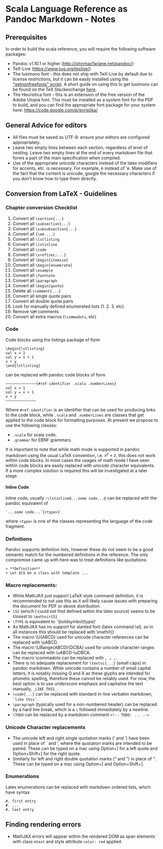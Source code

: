Scala Language Reference as Pandoc Markdown - Notes
===================================================

Prerequisites
-------------

In order to build the scala reference, you will require the following
software packages:

- Pandoc v1.10.1 or higher (http://johnmacfarlane.net/pandoc/)
- TeX-Live (https://www.tug.org/texlive/)
- The luximono font - this does not ship with TeX-Live by default due to
  license restrictions, but it can be easily installed using
  the ["getnonfreefonts" script](https://www.tug.org/fonts/getnonfreefonts/).
  A short guide on using this to get luximono can be found on the 
  TeX Stackexchange [here](http://tex.stackexchange.com/questions/22157/how-to-use-the-luximono-font-with-tex-live).
- The Heuristica font - this is an extension of the free version of the Adobe
  Utopia font. This must be installed as a system font for the PDF to
  build, and you can find the appropriate font package for your system
  here: https://code.google.com/p/evristika/


General Advice for editors
-------

- All files must be saved as UTF-8: ensure your editors are configured
  appropriately.
- Leave two empty lines between each section, regardless of level of nesting.
  Leave two empty lines at the end of every markdown file that forms a part
  of the main specification when compiled.
- Use of the appropriate unicode characters instead of the latex modifiers
  for accents, etc. is necessary. For example, é instead of \'e. Make use of
  the fact that the content is unicode, google the necessary characters if
  you don't know how to type them directly.

Conversion from LaTeX - Guidelines
----------------------------------

### Chapter conversion Checklist

1. Convert all `\section{...}`
1. Convert all `\subsection{...}`
1. Convert all `\subsubsection{...}`
1. Convert all `{\em ...}`
1. Convert all `\lstlisting`
1. Convert all `\lstinline`
1. Convert all `\code`
1. Convert all `\sref{sec:...}`
1. Convert all `\begin{itemize}`
1. Convert all `\begin{enumerate}`
1. Convert all `\example`
1. Convert all `\footnote`
1. Convert all `\paragraph`
1. Convert all `\begin{quote}`
1. Delete all `\comment{...}`
1. Convert all single quote pairs
1. Convert all double quote pairs
1. Look for manually defined enumerated lists (1. 2. 3. etc)
1. Remove `%@M` comments
1. Convert all extra macros (`\commadots`, etc)


### Code

Code blocks using the listings package of form

    \begin{lstlisting}
    val x = 1
    val y = x + 1
    x + y
    \end{lstlisting}


can be replaced with pandoc code blocks of form

    ~~~~~~~~~~~~~~{#ref-identifier .scala .numberLines}
    val x = 1
    val y = x + 1
    x + y
    ~~~~~~~~~~~~~~

Where `#ref-identifier` is an identifier that can be used for producing links
to the code block, while `.scala` and `.numberLines` are classes that get 
applied to the code block for formatting purposes. At present we propose to
use the following classes:

- `.scala` for scala code.
- `.grammar` for EBNF grammars.

It is important to note that while math mode is supported in pandoc markdown
using the usual LaTeX convention, i.e. $x^y + z$, this does not work within 
code blocks. In most cases the usages of math mode I have seen within
code blocks are easily replaced with unicode character equivalents. If
a more complex solution is required this will be investigated at a later stage.

#### Inline Code

Inline code, usually `~\lstinline@...some code...@` can be replaced with
the pandoc equivalent of

    `...some code...`{<type>}

where `<type>` is one of the classes representing the language of the
code fragment.

### Definitions

Pandoc supports definition lists, however these do not seem to be a good
semantic match for the numbered definitions in the reference. The only
compromise came up with here was to treat definitions like quotations:

~~~~~~~~~~~~~~~~~~~~~~~~~~~~~~~~~~~~~~~
> **Definition**
> Let $C$ be a class with template ...
~~~~~~~~~~~~~~~~~~~~~~~~~~~~~~~~~~~~~~~


### Macro replacements:

- While MathJAX just support LaTeX style command definition, it is recommended
  to not use this as it will likely cause issues with preparing the document
  for PDF or ebook distribution.
- `\SS` (which I could not find defined within the latex source) seems to be
  closest to `\mathscr{S}`
- `\TYPE` is equivalent to `\boldsymbol{type}'
- As MathJAX has no support for slanted font (latex command \sl), so in all
  instances this should be replaced with \mathit{}
- The macro \U{ABCD} used for unicode character references can be
  replaced with \\uABCD.
- The macro \URange{ABCD}{DCBA} used for unicode character ranges can be
  replaced with \\uABCD-\\uDBCA.
- The macro \commadots can be replaced with ` , … , `.
- There is no adequate replacement for `\textsc{...}` (small caps) in pandoc 
  markdown. While unicode contains a number of small capital letters, it is
  notably missing Q and X as these glyphs are intended for phonetic spelling,
  therefore these cannot be reliably used. For now, the best option is to
  use underscore emphasis and capitalise the text manually, `_LIKE THIS_`.
- `\code{...}` can be replaced with standard in-line verbatim markdown,
  `` `like this` ``.
- `\paragraph` (typically used for a non-numbered header) can be replaced by 
  a hard line break, which is a `\` followed immediately by a newline.
- `\TODO` can be replaced by a markdown comment `<!-- TODO: ... -->`


### Unicode Character replacements

- The unicode left and right single quotation marks (‘ and ’) 
  have been used in place of ` and ', where the quotation marks are intended
  to be paired. These can be typed on a mac using Option+] for a left quote
  and Option+Shift+] for the right quote.
- Similarly for left and right double quotation marks (“ and ”) in
  place of ". These can be typed on a mac using Option+[ and Option+Shift+].

### Enumerations

Latex enumerations can be replaced with markdown ordered lists, which have
syntax

    #. first entry
    #. ...
    #. last entry


Finding rendering errors
------------------------

- MathJAX errors will appear within the rendered DOM as span elements with
  class `mtext` and style attribute `color: red` applied.


